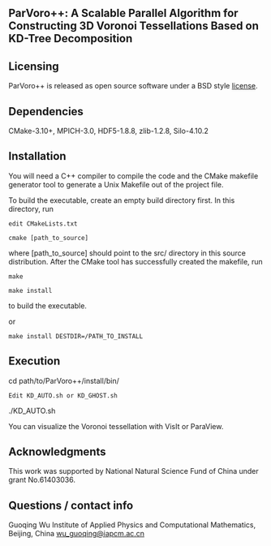 ## ParVoro++: A Scalable Parallel Algorithm for Constructing 3D Voronoi Tessellations Based on KD-Tree Decomposition

## Licensing

ParVoro++ is released as open source software under a BSD style [license](./LICENSE).

## Dependencies

CMake-3.10+, MPICH-3.0, HDF5-1.8.8, zlib-1.2.8, Silo-4.10.2

## Installation

You will need a C++ compiler to compile the code and the CMake makefile generator tool to 
generate a Unix Makefile out of the project file. 

To build the executable, create an empty build directory first. In this directory, run

    edit CMakeLists.txt
    
    cmake [path_to_source] 

where [path_to_source] should point to the src/ directory in this source distribution.
After the CMake tool has successfully created the makefile, run

    make 

    make install

to build the executable.

or 

    make install DESTDIR=/PATH_TO_INSTALL 

## Execution

cd path/to/ParVoro++/install/bin/

```
Edit KD_AUTO.sh or KD_GHOST.sh

```
./KD_AUTO.sh

You can visualize the Voronoi tessellation with VisIt or ParaView.

## Acknowledgments

This work was supported by National Natural Science Fund of China  under grant No.61403036.

## Questions / contact info

Guoqing Wu
Institute of Applied Physics and Computational Mathematics, Beijing, China
wu_guoqing@iapcm.ac.cn




